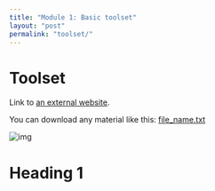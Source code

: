 ```yaml
---
title: "Module 1: Basic toolset"
layout: "post" 
permalink: "toolset/"
---
```


# Toolset

Link to [an external website](https://git-scm.com/).

You can download any material like this: [file_name.txt]({{site.baseurl}}/data/1_toolset/metadata.txt)

![img](https://www.paleosynthesis.nat.fau.de/wp-content/uploads/2019/09/Icon-SummerSchool-150x150.png)

# Heading 1
